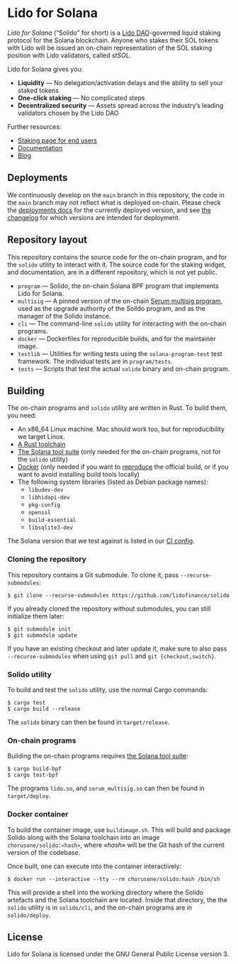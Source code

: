 # Lido for Solana

*Lido for Solana* (“Solido” for short) is a [Lido DAO][lido]-governed liquid
staking protocol for the Solana blockchain. Anyone who stakes their SOL tokens
with Lido will be issued an on-chain representation of the SOL staking position
with Lido validators, called *stSOL*.

Lido for Solana gives you:

 * **Liquidity** — No delegation/activation delays and the ability to sell your
   staked tokens
 * **One-click staking** — No complicated steps
 * **Decentralized security** — Assets spread across the industry’s leading
   validators chosen by the Lido DAO

Further resources:

 * [Staking page for end users][stake]
 * [Documentation][documentation]
 * [Blog][blog]

[lido]:          https://lido.fi
[stake]:         https://solana.lido.fi/
[documentation]: https://docs.solana.lido.fi/
[blog]:          https://medium.com/chorus-one

## Deployments

We continuously develop on the `main` branch in this repository, the code in the
`main` branch may not reflect what is deployed on-chain. Please check the
[deployments docs](https://docs.solana.lido.fi/deployments) for the currently
deployed version, and see [the changelog](CHANGELOG.md) for which versions are
intended for deployment.

## Repository layout

This repository contains the source code for the on-chain program, and for the
`solido` utility to interact with it. The source code for the staking widget,
and documentation, are in a different repository, which is not yet public.

 * `program` — Solido, the on-chain Solana BPF program that implements Lido for
   Solana.
 * `multisig` — A pinned version of the on-chain [Serum multisig
   program][multisig], used as the upgrade authority of the Solido program, and
   as the manager of the Solido instance.
 * `cli` — The command-line `solido` utility for interacting with the on-chain
   programs.
 * `docker` — Dockerfiles for reproducible builds, and for the maintainer image.
 * `testlib` — Utilities for writing tests using the `solana-program-test` test
   framework. The individual tests are in `program/tests`.
 * `tests` — Scripts that test the actual `solido` binary and on-chain program.

[multisig]:        https://github.com/project-serum/multisig
[anchor-protocol]: https://anchorprotocol.com/
[terra]:           https://www.terra.money/

## Building

The on-chain programs and `solido` utility are written in Rust. To build them,
you need:

 * An x86_64 Linux machine. Mac should work too, but for reproducibility we
   target Linux.
 * [A Rust toolchain][rust]
 * [The Solana tool suite][solana-tools] (only needed for the on-chain programs,
   not for the `solido` utility)
 * [Docker][docker] (only needed if you want to [reproduce][reproduce] the
   official build, or if you want to avoid installing build tools locally)
 * The following system libraries (listed as Debian package names):
   * `libudev-dev`
   * `libhidapi-dev`
   * `pkg-config`
   * `openssl`
   * `build-essential`
   * `libsqlite3-dev`

The Solana version that we test against is listed in our [CI config][ci-config].

[rust]:         https://www.rust-lang.org/tools/install
[solana-tools]: https://docs.solana.com/cli/install-solana-cli-tools
[docker]:       https://docs.docker.com/engine/install/
[reproduce]:    https://chorusone.github.io/solido/development/reproducibility/
[ci-config]:    https://github.com/lidofinance/solido/blob/main/.github/workflows/build.yml

### Cloning the repository

This repository contains a Git submodule. To clone it, pass
`--recurse-submodules`:

```console
$ git clone --recurse-submodules https://github.com/lidofinance/solido
```

If you already cloned the repository without submodules, you can still
initialize them later:

```console
$ git submodule init
$ git submodule update
```

If you have an existing checkout and later update it, make sure to also pass
`--recurse-submodules` when using `git pull` and `git {checkout,switch}`.

### Solido utility

To build and test the `solido` utility, use the normal Cargo commands:

```console
$ cargo test
$ cargo build --release
```

The `solido` binary can then be found in `target/release`.

### On-chain programs

Building the on-chain programs requires [the Solana tool suite][solana-tools]:

```console
$ cargo build-bpf
$ cargo test-bpf
```

The programs `lido.so`, and `serum_multisig.so` can then be found in
`target/deploy`.

### Docker container

To build the container image, use `buildimage.sh`. This will build and package
Solido along with the Solana toolchain into an image `chorusone/solido:«hash»`,
where _«hash»_ will be the Git hash of the current version of the codebase.

Once built, one can execute into the container interactively:

```console
$ docker run --interactive --tty --rm chorusone/solido:hash /bin/sh
```

This will provide a shell into the working directory where the Solido artefacts
and the Solana toolchain are located. Inside that directory, the the `solido`
utility is in `solido/cli`, and the on-chain programs are in `solido/deploy`.

## License

Lido for Solana is licensed under the GNU General Public License version 3.
